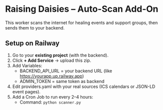 # Raising Daisies – Auto-Scan Add-On

This worker scans the internet for healing events and support groups, then sends them to your backend.

## Setup on Railway
1. Go to your **existing project** (with the backend).
2. Click **+ Add Service** → upload this zip.
3. Add Variables:
   - BACKEND_API_URL = your backend URL (like https://yourapp.up.railway.app)
   - ADMIN_TOKEN = same token as backend
4. Edit providers.yaml with your real sources (ICS calendars or JSON-LD event pages).
5. Add a Cron Job to run every 2–4 hours:
   - Command: `python scanner.py`
